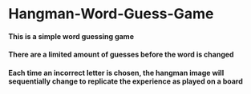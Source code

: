 # Hangman-Word-Guess-Game
#### This is a simple word guessing game
#### There are a limited amount of guesses before the word is changed
#### Each time an incorrect letter is chosen, the hangman image will sequentially change to replicate the experience as played on a board
